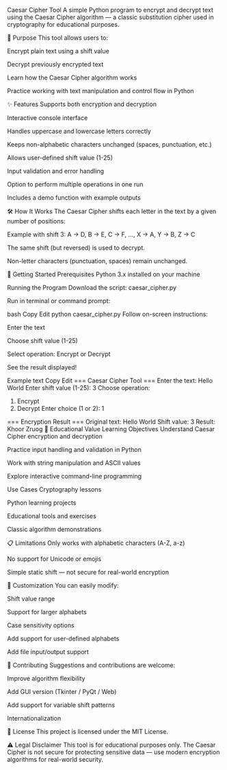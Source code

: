 Caesar Cipher Tool
A simple Python program to encrypt and decrypt text using the Caesar Cipher algorithm — a classic substitution cipher used in cryptography for educational purposes.

🎯 Purpose
This tool allows users to:

Encrypt plain text using a shift value

Decrypt previously encrypted text

Learn how the Caesar Cipher algorithm works

Practice working with text manipulation and control flow in Python

✨ Features
Supports both encryption and decryption

Interactive console interface

Handles uppercase and lowercase letters correctly

Keeps non-alphabetic characters unchanged (spaces, punctuation, etc.)

Allows user-defined shift value (1-25)

Input validation and error handling

Option to perform multiple operations in one run

Includes a demo function with example outputs

🛠️ How It Works
The Caesar Cipher shifts each letter in the text by a given number of positions:

Example with shift 3:
A → D, B → E, C → F, ..., X → A, Y → B, Z → C

The same shift (but reversed) is used to decrypt.

Non-letter characters (punctuation, spaces) remain unchanged.

🚀 Getting Started
Prerequisites
Python 3.x installed on your machine

Running the Program
Download the script: caesar_cipher.py

Run in terminal or command prompt:

bash
Copy
Edit
python caesar_cipher.py
Follow on-screen instructions:

Enter the text

Choose shift value (1-25)

Select operation: Encrypt or Decrypt

See the result displayed!

Example
text
Copy
Edit
=== Caesar Cipher Tool ===
Enter the text: Hello World
Enter shift value (1-25): 3
Choose operation:
1. Encrypt
2. Decrypt
Enter choice (1 or 2): 1

=== Encryption Result ===
Original text: Hello World
Shift value: 3
Result: Khoor Zruog
📖 Educational Value
Learning Objectives
Understand Caesar Cipher encryption and decryption

Practice input handling and validation in Python

Work with string manipulation and ASCII values

Explore interactive command-line programming

Use Cases
Cryptography lessons

Python learning projects

Educational tools and exercises

Classic algorithm demonstrations

📋 Limitations
Only works with alphabetic characters (A-Z, a-z)

No support for Unicode or emojis

Simple static shift — not secure for real-world encryption

🔧 Customization
You can easily modify:

Shift value range

Support for larger alphabets

Case sensitivity options

Add support for user-defined alphabets

Add file input/output support

🤝 Contributing
Suggestions and contributions are welcome:

Improve algorithm flexibility

Add GUI version (Tkinter / PyQt / Web)

Add support for variable shift patterns

Internationalization

📄 License
This project is licensed under the MIT License.

⚠️ Legal Disclaimer
This tool is for educational purposes only.
The Caesar Cipher is not secure for protecting sensitive data — use modern encryption algorithms for real-world security.
